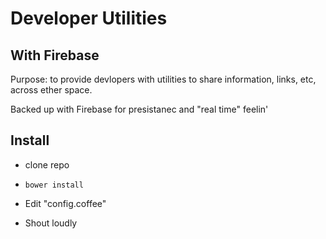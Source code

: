 # Developer Utilities
## With Firebase

Purpose: to provide devlopers with utilities to share information, links, etc, across ether space.

Backed up with Firebase for presistanec and "real time" feelin'

## Install

  - clone repo

  - `bower install`

  - Edit "config.coffee"

  - Shout loudly

